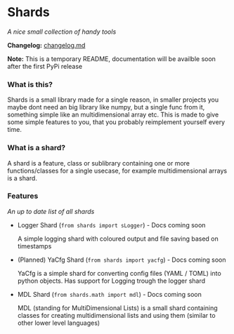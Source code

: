 # Shards
*A nice small collection of handy tools*

**Changelog:** [changelog.md](https://github.com/CheetahDoesStuff/shards/blob/release/changelog.md)

**Note:** This is a temporary README, documentation will be availble soon after the first PyPi release

### What is this?
Shards is a small library made for a single reason, in smaller projects you
maybe dont need an big library like numpy, but a single func from it, something simple like an multidimensional array etc. This is made to 
give some simple features to you, that you probably reimplement yourself
every time.

### What is a shard?
A shard is a feature, class or sublibrary containing one or more functions/classes for a single usecase, for example multidimensional arrays is a shard.

### Features
*An up to date list of all shards*
* Logger Shard (`from shards import sLogger`) - Docs coming soon

    A simple logging shard with coloured output and file saving based on timestamps

* (Planned) YaCfg Shard (`from shards import yacfg`) - Docs coming soon

    YaCfg is a simple shard for converting config files (YAML / TOML) into python objects. Has support for Logging trough the logger shard

* MDL Shard (`from shards.math import mdl`) - Docs coming soon

    MDL (standing for MultiDimensional Lists) is a small shard containing classes for creating multidimensional lists and using them (similar to other lower level languages)